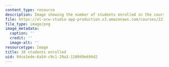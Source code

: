 ```yaml
---
content_type: resource
description: Image showing the number of students enrolled in the course.
file: https://ol-ocw-studio-app-production.s3.amazonaws.com/courses/22-tht-undergraduate-thesis-tutorial-fall-2015/94ce1ede6a54c9c129a3110949e694d2_10.png
file_type: image/png
image_metadata:
  caption: ''
  credit: ''
  image-alt: ''
resourcetype: Image
title: 10 students enrolled
uid: 94ce1ede-6a54-c9c1-29a3-110949e694d2
---
```

